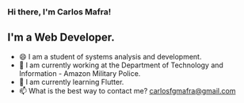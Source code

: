 ### Hi there, I'm Carlos Mafra!

## I'm a Web Developer.

- 😄 I am a student of systems analysis and development.
- 🔭 I am currently working at the Department of Technology and Information - Amazon Military Police.
- 🌱 I am currently learning Flutter.
- 📫 What is the best way to contact me? carlosfgmafra@gmail.com

